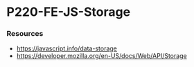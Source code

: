 # P220-FE-JS-Storage

### Resources
* https://javascript.info/data-storage
* https://developer.mozilla.org/en-US/docs/Web/API/Storage
